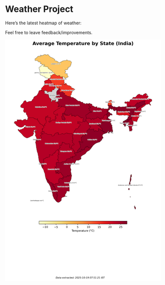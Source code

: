 # Weather Project

Here’s the latest heatmap of weather:

Feel free to leave feedback/improvements.

![India Heatmap](docs/assets/india_heatmap.png?v=F44B24)
